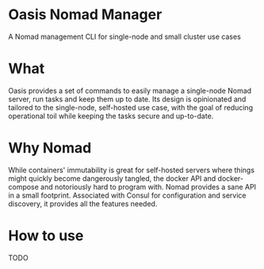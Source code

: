 # Oasis Nomad Manager
A Nomad management CLI for single-node and small cluster use cases

# What

Oasis provides a set of commands to easily manage a single-node Nomad server,
run tasks and keep them up to date.
Its design is opinionated and tailored to the single-node, self-hosted use case, with
the goal of reducing operational toil while keeping the tasks secure and up-to-date.

# Why Nomad

While containers' immutability is great for self-hosted servers where things might
quickly become dangerously tangled, the docker API and docker-compose and notoriously
hard to program with. Nomad provides a sane API in a small footprint. Associated with
Consul for configuration and service discovery, it provides all the features needed.

# How to use

TODO
